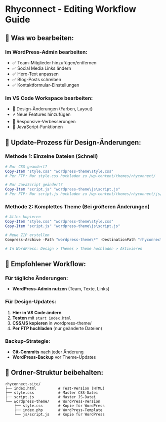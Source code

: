 # Rhyconnect - Editing Workflow Guide

## 📝 **Was wo bearbeiten:**

### **Im WordPress-Admin bearbeiten:**
- ✅ Team-Mitglieder hinzufügen/entfernen
- ✅ Social Media Links ändern  
- ✅ Hero-Text anpassen
- ✅ Blog-Posts schreiben
- ✅ Kontaktformular-Einstellungen

### **Im VS Code Workspace bearbeiten:**
- 🎨 Design-Änderungen (Farben, Layout)
- ⚡ Neue Features hinzufügen
- 📱 Responsive-Verbesserungen
- 🔧 JavaScript-Funktionen

## 🔄 **Update-Prozess für Design-Änderungen:**

### **Methode 1: Einzelne Dateien (Schnell)**
```powershell
# Nur CSS geändert?
Copy-Item "style.css" "wordpress-theme\style.css"
# Per FTP: Nur style.css hochladen zu /wp-content/themes/rhyconnect/

# Nur JavaScript geändert?
Copy-Item "script.js" "wordpress-theme\js\script.js"  
# Per FTP: Nur script.js hochladen zu /wp-content/themes/rhyconnect/js/
```

### **Methode 2: Komplettes Theme (Bei größeren Änderungen)**
```powershell
# Alles kopieren
Copy-Item "style.css" "wordpress-theme\style.css"
Copy-Item "script.js" "wordpress-theme\js\script.js"

# Neue ZIP erstellen
Compress-Archive -Path "wordpress-theme\*" -DestinationPath "rhyconnect-theme-v2.zip" -Force

# In WordPress: Design > Themes > Theme hochladen > Aktivieren
```

## 🎯 **Empfohlener Workflow:**

### **Für tägliche Änderungen:**
- **WordPress-Admin nutzen** (Team, Texte, Links)

### **Für Design-Updates:**
1. **Hier in VS Code ändern**
2. **Testen** mit `start index.html`
3. **CSS/JS kopieren** in wordpress-theme/
4. **Per FTP hochladen** (nur geänderte Dateien)

### **Backup-Strategie:**
- **Git-Commits** nach jeder Änderung
- **WordPress-Backup** vor Theme-Updates

## 📁 **Ordner-Struktur beibehalten:**
```
rhyconnect-site/
├── index.html          # Test-Version (HTML)
├── style.css           # Master CSS-Datei
├── script.js           # Master JS-Datei
└── wordpress-theme/    # WordPress-Version
    ├── style.css       # Kopie für WordPress
    ├── index.php       # WordPress-Template
    └── js/script.js    # Kopie für WordPress
```